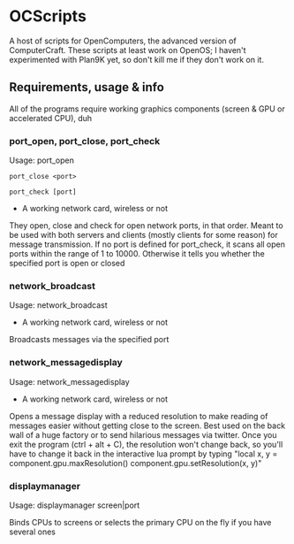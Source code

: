 # OCScripts #

A host of scripts for OpenComputers, the advanced version of ComputerCraft.
These scripts at least work on OpenOS; I haven't experimented with Plan9K yet, so don't kill me if they don't work on it.

## Requirements, usage & info ##

All of the programs require working graphics components (screen & GPU or accelerated CPU), duh

### port_open, port_close, port_check ###

Usage:
    port_open <port>
    
    port_close <port>
    
    port_check [port]

- A working network card, wireless or not

They open, close and check for open network ports, in that order.
Meant to be used with both servers and clients (mostly clients for some reason) for message transmission.
If no port is defined for port_check, it scans all open ports within the range of 1 to 10000.
Otherwise it tells you whether the specified port is open or closed

### network_broadcast ###

Usage: network_broadcast <port> <message>

- A working network card, wireless or not

Broadcasts messages via the specified port

### network_messagedisplay ###

Usage: network_messagedisplay

- A working network card, wireless or not

Opens a message display with a reduced resolution to make reading of messages easier without getting close to the screen.
Best used on the back wall of a huge factory or to send hilarious messages via twitter.
Once you exit the program (ctrl + alt + C), the resolution won't change back, so you'll have to change it back in the interactive lua prompt by typing "local x, y = component.gpu.maxResolution() component.gpu.setResolution(x, y)"

### displaymanager ###

Usage: displaymanager screen|port <component address or part of it>

Binds CPUs to screens or selects the primary CPU on the fly if you have several ones
